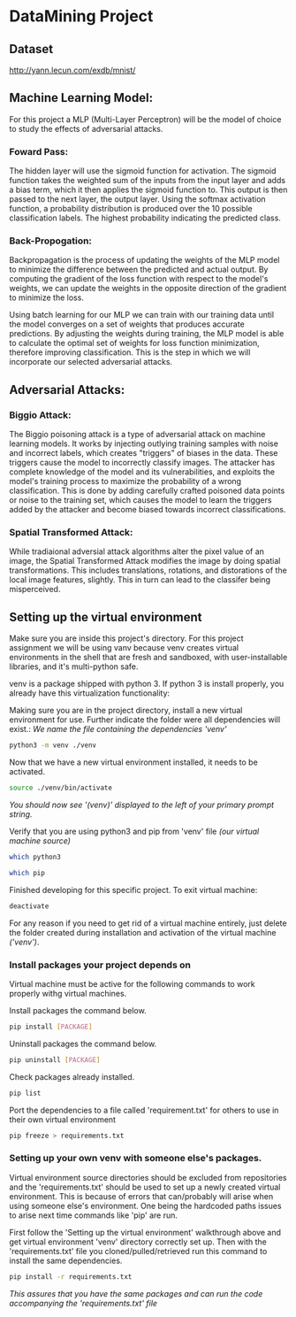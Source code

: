 # DataMining Project 

## Dataset 
http://yann.lecun.com/exdb/mnist/
## Machine Learning Model:

For this project a MLP (Multi-Layer Perceptron) will be the model of choice to study the effects of adversarial attacks. 

### Foward Pass: 
The hidden layer will use the sigmoid function for activation. The sigmoid function takes the weighted sum of the inputs from the input layer and adds a bias term, which it then applies the sigmoid function to. This output is then passed to the next layer, the output layer. Using the softmax activation function, a probability distribution is produced over the 10 possible classification labels. The highest probability indicating the predicted class.

### Back-Propogation: 
Backpropagation is the process of updating the weights of the MLP model to minimize the difference between the predicted and actual output. By computing the gradient of the loss function with respect to the model's weights, we can update the weights in the opposite direction of the gradient to minimize the loss.

Using batch learning for our MLP we can train with our training data until the model converges on a set of weights that produces accurate predictions. By adjusting the weights during training, the MLP model is able to calculate the optimal set of weights for loss function minimization, therefore improving classification. This is the step in which we will incorporate our selected adversarial attacks. 

## Adversarial Attacks:
### Biggio Attack: 
The Biggio poisoning attack is a type of adversarial attack on machine learning models. It works by injecting outlying training samples with noise and incorrect labels, which creates "triggers" of biases in the data. These triggers cause the model to incorrectly classify images. The attacker has complete knowledge of the model and its vulnerabilities, and exploits the model's training process to maximize the probability of a wrong classification. This is done by adding carefully crafted poisoned data points or noise to the training set, which causes the model to learn the triggers added by the attacker and become biased towards incorrect classifications.



### Spatial Transformed Attack:
While tradiaional adversial attack algorithms alter the pixel value of an image, the Spatial Transformed Attack modifies the image by doing spatial transformations. This includes translations, rotations, and distorations of the local image features, slightly. This in turn can lead to the classifer being misperceived. 

## Setting up the virtual environment
Make sure you are inside this project's directory. For this project assignment we will be using vanv because 
venv creates virtual environments in the shell that are fresh and sandboxed, with user-installable libraries, and it's multi-python safe.

venv is a package shipped with python 3. If python 3 is install properly, you already have this virtualization functionality: 

Making sure you are in the project directory, install a new virtual environment for use. Further indicate the folder were all dependencies will exist.:
*We name the file containing the dependencies 'venv'*
```bash
python3 -m venv ./venv
```

Now that we have a new virtual environment installed, it needs to be activated. 
```bash
source ./venv/bin/activate
```
*You should now see '(venv)' displayed to the left of your primary prompt string.*

Verify that you are using python3 and pip from 'venv' file *(our virtual machine source)* 
```bash
which python3
```
```bash
which pip
```

Finished developing for this specific project. To exit virtual machine:
```bash
deactivate
```

For any reason if you need to get rid of a virtual machine entirely, just delete the folder created during installation and activation of the virtual machine *('venv')*.

### Install packages your project depends on 
Virtual machine must be active for the following commands to work properly withg virtual machines.

Install packages the command below.
```bash
pip install [PACKAGE]
```

Uninstall packages the command below.
```bash
pip uninstall [PACKAGE]
```

Check packages already installed.
```bash
pip list
```

Port the dependencies to a file called 'requirement.txt' for others to use in their own virtual environment
```bash
pip freeze > requirements.txt
```

### Setting up your own venv with someone else's packages. 
Virtual environment source directories should be excluded from repositories and the 'requirements.txt' should be used to set up a newly created virtual environment. This is because of errors that can/probably will arise when using someone else's environment. One being the hardcoded paths issues to arise next time commands like 'pip' are run.

First follow the 'Setting up the virtual environment' walkthrough above and get virtual environment 'venv' directory correctly set up. Then with the 'requirements.txt' file you cloned/pulled/retrieved run this command to install the same dependencies. 
```bash
pip install -r requirements.txt
```
*This assures that you have the same packages and can run the code accompanying the 'requirements.txt' file*

##
